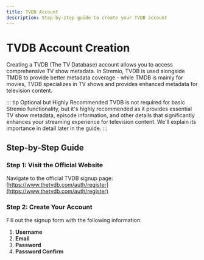 ```yaml
---
title: TVDB Account
description: Step-by-step guide to create your TVDB account
---
```


# TVDB Account Creation

Creating a TVDB (The TV Database) account allows you to access comprehensive TV show metadata. In Stremio, TVDB is used alongside TMDB to provide better metadata coverage - while TMDB is mainly for movies, TVDB specializes in TV shows and provides enhanced metadata for television content.

::: tip Optional but Highly Recommended
TVDB is not required for basic Stremio functionality, but it's highly recommended as it provides essential TV show metadata, episode information, and other details that significantly enhances your streaming experience for television content. We'll explain its importance in detail later in the guide.
:::

## Step-by-Step Guide

### Step 1: Visit the Official Website

Navigate to the official TVDB signup page: [https://www.thetvdb.com/auth/register](https://www.thetvdb.com/auth/register)

### Step 2: Create Your Account

Fill out the signup form with the following information:

1. **Username**
2. **Email**
3. **Password**
4. **Password Confirm**
